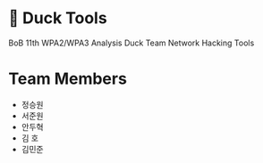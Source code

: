 # 🦆 Duck Tools 
BoB 11th WPA2/WPA3 Analysis Duck Team Network Hacking Tools 

<h1>Team Members</h1>
<ul>
  <li>정승원</li>
  <li>서준원</li>
  <li>안두혁</li>
  <li>김 호</li>
  <li>김민준</li>
<ul>
